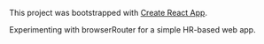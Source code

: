 This project was bootstrapped with [Create React App](https://github.com/facebook/create-react-app).

Experimenting with browserRouter for a simple HR-based web app.
